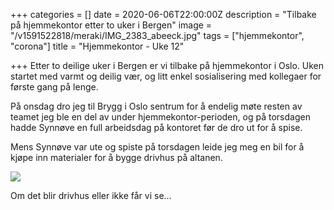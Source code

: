 +++
categories = []
date = 2020-06-06T22:00:00Z
description = "Tilbake på hjemmekontor etter to uker i Bergen"
image = "/v1591522818/meraki/IMG_2383_abeeck.jpg"
tags = ["hjemmekontor", "corona"]
title = "Hjemmekontor - Uke 12"

+++
Etter to deilige uker i Bergen er vi tilbake på hjemmekontor i Oslo. Uken startet med varmt og deilig vær, og litt enkel sosialisering med kollegaer for første gang på lenge.

På onsdag dro jeg til Brygg i Oslo sentrum for å endelig møte resten av teamet jeg ble en del av under hjemmekontor-perioden, og på torsdagen hadde Synnøve en full arbeidsdag på kontoret før de dro ut for å spise. 

Mens Synnøve var ute og spiste på torsdagen leide jeg meg en bil for å kjøpe inn materialer for å bygge drivhus på altanen.

![](https://res.cloudinary.com/meraki-images/image/upload/w_650,f_auto,q_auto/v1591523016/meraki/IMG_0424_ptj9mh.jpg)

Om det blir drivhus eller ikke får vi se...